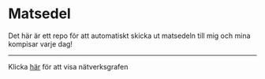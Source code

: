 # Matsedel
Det här är ett repo för att automatiskt skicka ut matsedeln till mig och mina kompisar varje dag!

***

Klicka [här](https://github.com/IsakTheHacker/matsedel/network) för att visa nätverksgrafen

